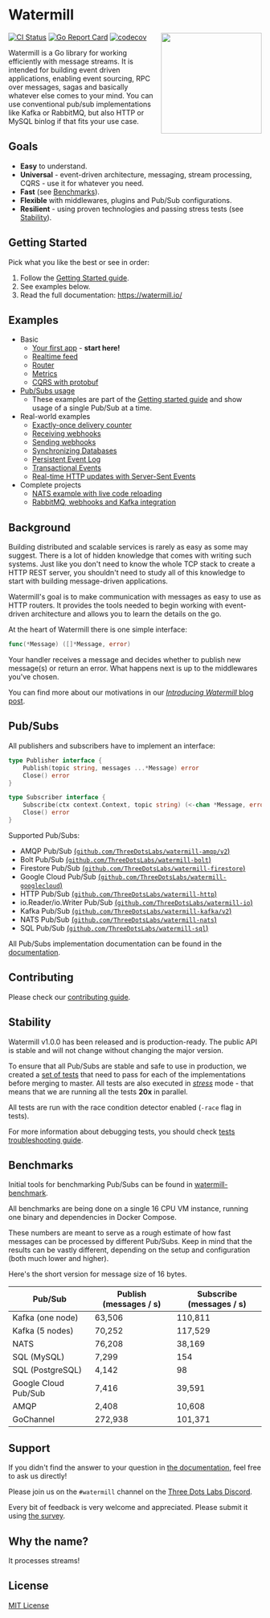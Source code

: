 # Watermill
<img align="right" width="200" src="https://threedots.tech/watermill-io/watermill-logo.png">

[![CI Status](https://github.com/ThreeDotsLabs/watermill/actions/workflows/master.yml/badge.svg)](https://github.com/ThreeDotsLabs/watermill/actions/workflows/master.yml)
[![Go Report Card](https://goreportcard.com/badge/github.com/ThreeDotsLabs/watermill)](https://goreportcard.com/report/github.com/ThreeDotsLabs/watermill)
[![codecov](https://codecov.io/gh/ThreeDotsLabs/watermill/branch/master/graph/badge.svg)](https://codecov.io/gh/ThreeDotsLabs/watermill)

Watermill is a Go library for working efficiently with message streams. It is intended
for building event driven applications, enabling event sourcing, RPC over messages,
sagas and basically whatever else comes to your mind. You can use conventional pub/sub
implementations like Kafka or RabbitMQ, but also HTTP or MySQL binlog if that fits your use case.

## Goals

* **Easy** to understand.
* **Universal** - event-driven architecture, messaging, stream processing, CQRS - use it for whatever you need.
* **Fast** (see [Benchmarks](#benchmarks)).
* **Flexible** with middlewares, plugins and Pub/Sub configurations.
* **Resilient** - using proven technologies and passing stress tests (see [Stability](#stability)).

## Getting Started

Pick what you like the best or see in order:

1. Follow the [Getting Started guide](https://watermill.io/docs/getting-started/).
2. See examples below.
3. Read the full documentation: https://watermill.io/

## Examples

* Basic
    * [Your first app](_examples/basic/1-your-first-app) - **start here!**
    * [Realtime feed](_examples/basic/2-realtime-feed)
    * [Router](_examples/basic/3-router)
    * [Metrics](_examples/basic/4-metrics)
    * [CQRS with protobuf](_examples/basic/5-cqrs-protobuf)
* [Pub/Subs usage](_examples/pubsubs)
    * These examples are part of the [Getting started guide](https://watermill.io/docs/getting-started/) and show usage of a single Pub/Sub at a time.
* Real-world examples
    * [Exactly-once delivery counter](_examples/real-world-examples/exactly-once-delivery-counter)
    * [Receiving webhooks](_examples/real-world-examples/receiving-webhooks)
    * [Sending webhooks](_examples/real-world-examples/sending-webhooks)
    * [Synchronizing Databases](_examples/real-world-examples/synchronizing-databases)
    * [Persistent Event Log](_examples/real-world-examples/persistent-event-log)
    * [Transactional Events](_examples/real-world-examples/transactional-events)
    * [Real-time HTTP updates with Server-Sent Events](_examples/real-world-examples/server-sent-events)
* Complete projects
    * [NATS example with live code reloading](https://github.com/ThreeDotsLabs/nats-example)
    * [RabbitMQ, webhooks and Kafka integration](https://github.com/ThreeDotsLabs/event-driven-example)

## Background

Building distributed and scalable services is rarely as easy as some may suggest. There is a
lot of hidden knowledge that comes with writing such systems. Just like you don't need to know the
whole TCP stack to create a HTTP REST server, you shouldn't need to study all of this knowledge to
start with building message-driven applications.

Watermill's goal is to make communication with messages as easy to use as HTTP routers. It provides
the tools needed to begin working with event-driven architecture and allows you to learn the details
on the go.

At the heart of Watermill there is one simple interface:
```go
func(*Message) ([]*Message, error)
```

Your handler receives a message and decides whether to publish new message(s) or return
an error. What happens next is up to the middlewares you've chosen.

You can find more about our motivations in our [*Introducing Watermill* blog post](https://threedots.tech/post/introducing-watermill/).

## Pub/Subs

All publishers and subscribers have to implement an interface:

```go
type Publisher interface {
	Publish(topic string, messages ...*Message) error
	Close() error
}

type Subscriber interface {
	Subscribe(ctx context.Context, topic string) (<-chan *Message, error)
	Close() error
}
```

Supported Pub/Subs:

- AMQP Pub/Sub [(`github.com/ThreeDotsLabs/watermill-amqp/v2`)](https://github.com/ThreeDotsLabs/watermill-amqp/)
- Bolt Pub/Sub [(`github.com/ThreeDotsLabs/watermill-bolt`)](https://github.com/ThreeDotsLabs/watermill-bolt/)
- Firestore Pub/Sub [(`github.com/ThreeDotsLabs/watermill-firestore`)](https://github.com/ThreeDotsLabs/watermill-firestore/)
- Google Cloud Pub/Sub [(`github.com/ThreeDotsLabs/watermill-googlecloud`)](https://github.com/ThreeDotsLabs/watermill-googlecloud/)
- HTTP Pub/Sub [(`github.com/ThreeDotsLabs/watermill-http`)](https://github.com/ThreeDotsLabs/watermill-http/)
- io.Reader/io.Writer Pub/Sub [(`github.com/ThreeDotsLabs/watermill-io`)](https://github.com/ThreeDotsLabs/watermill-io/)
- Kafka Pub/Sub [(`github.com/ThreeDotsLabs/watermill-kafka/v2`)](https://github.com/ThreeDotsLabs/watermill-kafka/)
- NATS Pub/Sub [(`github.com/ThreeDotsLabs/watermill-nats`)](https://github.com/ThreeDotsLabs/watermill-nats/)
- SQL Pub/Sub [(`github.com/ThreeDotsLabs/watermill-sql`)](https://github.com/ThreeDotsLabs/watermill-sql/)


All Pub/Subs implementation documentation can be found in the [documentation](https://watermill.io/pubsubs/).

## Contributing

Please check our [contributing guide](CONTRIBUTING.md).

## Stability

Watermill v1.0.0 has been released and is production-ready. The public API is stable and will not change without changing the major version.

To ensure that all Pub/Subs are stable and safe to use in production, we created a [set of tests](https://github.com/ThreeDotsLabs/watermill/blob/master/pubsub/tests/test_pubsub.go#L34) that need to pass for each of the implementations before merging to master.
All tests are also executed in [*stress*](https://github.com/ThreeDotsLabs/watermill/blob/master/pubsub/tests/test_pubsub.go#L171) mode - that means that we are running all the tests **20x** in parallel.

All tests are run with the race condition detector enabled (`-race` flag in tests).

For more information about debugging tests, you should check [tests troubleshooting guide](http://watermill.io/docs/troubleshooting/#debugging-pubsub-tests).

## Benchmarks

Initial tools for benchmarking Pub/Subs can be found in [watermill-benchmark](https://github.com/ThreeDotsLabs/watermill-benchmark).

All benchmarks are being done on a single 16 CPU VM instance, running one binary and dependencies in Docker Compose.

These numbers are meant to serve as a rough estimate of how fast messages can be processed by different Pub/Subs.
Keep in mind that the results can be vastly different, depending on the setup and configuration (both much lower and higher).

Here's the short version for message size of 16 bytes.

| Pub/Sub              | Publish (messages / s) | Subscribe (messages / s) |
| -------------------- | ---------------------- | ------------------------ |
| Kafka (one node)     | 63,506                 | 110,811                  |
| Kafka (5 nodes)      | 70,252                 | 117,529                  |
| NATS                 | 76,208                 | 38,169                   |
| SQL (MySQL)          | 7,299                  | 154                      |
| SQL (PostgreSQL)     | 4,142                  | 98                       |
| Google Cloud Pub/Sub | 7,416                  | 39,591                   |
| AMQP                 | 2,408                  | 10,608                   |
| GoChannel            | 272,938                | 101,371                  |

## Support

If you didn't find the answer to your question in [the documentation](https://watermill.io/), feel free to ask us directly!

Please join us on the `#watermill` channel on the [Three Dots Labs Discord](https://discord.gg/QV6VFg4YQE).

Every bit of feedback is very welcome and appreciated. Please submit it using [the survey](https://www.surveymonkey.com/r/WZXD392).

## Why the name?

It processes streams!

## License

[MIT License](./LICENSE)

